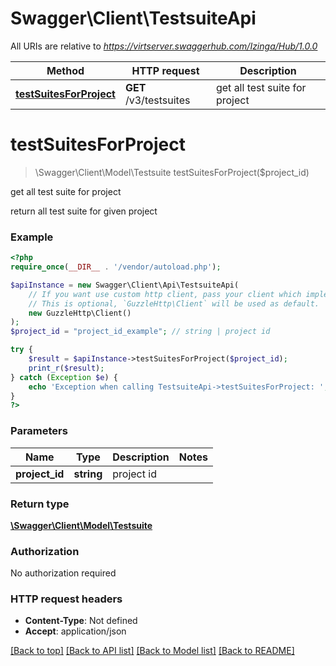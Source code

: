 # Swagger\Client\TestsuiteApi

All URIs are relative to *https://virtserver.swaggerhub.com/Izinga/Hub/1.0.0*

Method | HTTP request | Description
------------- | ------------- | -------------
[**testSuitesForProject**](TestsuiteApi.md#testSuitesForProject) | **GET** /v3/testsuites | get all test suite for project


# **testSuitesForProject**
> \Swagger\Client\Model\Testsuite testSuitesForProject($project_id)

get all test suite for project

return all test suite for given project

### Example
```php
<?php
require_once(__DIR__ . '/vendor/autoload.php');

$apiInstance = new Swagger\Client\Api\TestsuiteApi(
    // If you want use custom http client, pass your client which implements `GuzzleHttp\ClientInterface`.
    // This is optional, `GuzzleHttp\Client` will be used as default.
    new GuzzleHttp\Client()
);
$project_id = "project_id_example"; // string | project id

try {
    $result = $apiInstance->testSuitesForProject($project_id);
    print_r($result);
} catch (Exception $e) {
    echo 'Exception when calling TestsuiteApi->testSuitesForProject: ', $e->getMessage(), PHP_EOL;
}
?>
```

### Parameters

Name | Type | Description  | Notes
------------- | ------------- | ------------- | -------------
 **project_id** | **string**| project id |

### Return type

[**\Swagger\Client\Model\Testsuite**](../Model/Testsuite.md)

### Authorization

No authorization required

### HTTP request headers

 - **Content-Type**: Not defined
 - **Accept**: application/json

[[Back to top]](#) [[Back to API list]](../../README.md#documentation-for-api-endpoints) [[Back to Model list]](../../README.md#documentation-for-models) [[Back to README]](../../README.md)

